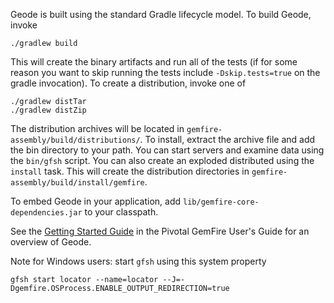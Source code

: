 Geode is built using the standard Gradle lifecycle model.  To build Geode, invoke

    ./gradlew build

This will create the binary artifacts and run all of the tests (if for some reason you want to skip running the tests include `-Dskip.tests=true` on the gradle invocation).  To create a distribution, invoke one of

    ./gradlew distTar
    ./gradlew distZip

The distribution archives will be located in `gemfire-assembly/build/distributions/`.  To install, extract the archive file and add the bin directory to your path. You can start servers and examine data using the `bin/gfsh` script.  You can also create an exploded distributed using the `install` task.  This will create the distribution directories in `gemfire-assembly/build/install/gemfire`.

To embed Geode in your application, add `lib/gemfire-core-dependencies.jar` to your classpath.

See the [Getting Started Guide](http://geode-docs.cfapps.io/docs-gemfire/getting_started/book_intro.html) in the Pivotal GemFire User's Guide for an overview of Geode.

Note for Windows users:  start `gfsh` using this system property

```
gfsh start locator --name=locator --J=-Dgemfire.OSProcess.ENABLE_OUTPUT_REDIRECTION=true
```